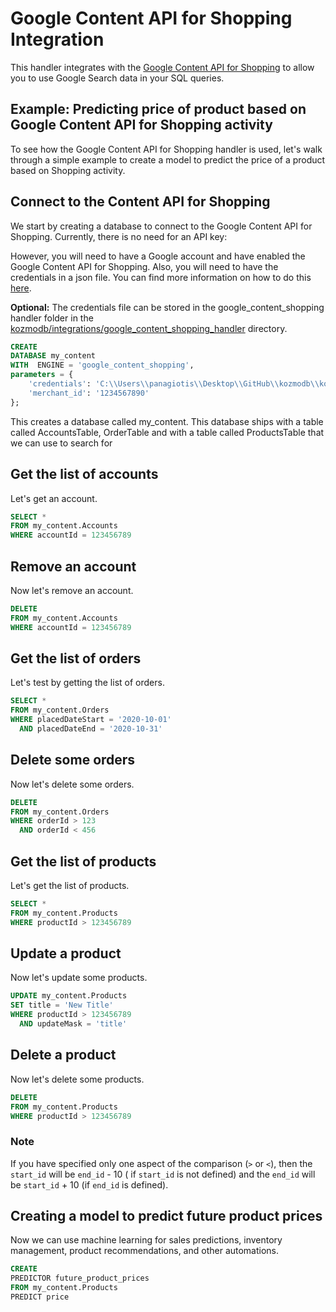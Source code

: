# Google Content API for Shopping Integration

This handler integrates with
the [Google Content API for Shopping](https://developers.google.com/shopping-content/guides/quickstart)
to allow you to use Google Search data in your SQL queries.

## Example: Predicting price of product based on Google Content API for Shopping activity

To see how the Google Content API for Shopping handler is used, let's walk through a simple example to create a model to predict
the price of a product based on Shopping activity.

## Connect to the Content API for Shopping

We start by creating a database to connect to the Google Content API for Shopping. Currently, there is no need for an
API key:

However, you will need to have a Google account and have enabled the Google Content API for Shopping.
Also, you will need to have the credentials in a json file.
You can find more information on how to do
this [here](https://developers.google.com/shopping-content/guides/quickstart/setting-up-a-client-library).

**Optional:**  The credentials file can be stored in the google_content_shopping handler folder in
the [kozmodb/integrations/google_content_shopping_handler](kozmodb/integrations/handlers/google_content_shopping_handler)
directory.

~~~~sql
CREATE
DATABASE my_content
WITH  ENGINE = 'google_content_shopping',
parameters = {
    'credentials': 'C:\\Users\\panagiotis\\Desktop\\GitHub\\kozmodb\\kozmodb\\integrations\\handlers\\google_content_shopping_handler\\credentials.json',
    'merchant_id': '1234567890'
};    
~~~~

This creates a database called my_content. This database ships with a table called AccountsTable, OrderTable and with a
table called ProductsTable that we can use to search for

## Get the list of accounts

Let's get an account.

~~~~sql
SELECT *
FROM my_content.Accounts
WHERE accountId = 123456789
~~~~

## Remove an account

Now let's remove an account.

~~~~sql
DELETE
FROM my_content.Accounts
WHERE accountId = 123456789
~~~~

## Get the list of orders

Let's test by getting the list of orders.

~~~~sql
SELECT *
FROM my_content.Orders
WHERE placedDateStart = '2020-10-01'
  AND placedDateEnd = '2020-10-31'
~~~~

## Delete some orders

Now let's delete some orders.

~~~~sql
DELETE
FROM my_content.Orders
WHERE orderId > 123
  AND orderId < 456
~~~~

## Get the list of products

Let's get the list of products.

~~~~sql
SELECT *
FROM my_content.Products
WHERE productId > 123456789
~~~~

## Update a product

Now let's update some products.

~~~~sql
UPDATE my_content.Products
SET title = 'New Title'
WHERE productId > 123456789
  AND updateMask = 'title'
~~~~

## Delete a product

Now let's delete some products.

~~~~sql
DELETE
FROM my_content.Products
WHERE productId > 123456789
~~~~

### Note 

If you have specified only one aspect of the comparison (`>` or `<`), then the `start_id` will be `end_id` - 10 (
if `start_id` is
not defined) and the `end_id` will be `start_id` + 10 (if `end_id` is defined).

## Creating a model to predict future product prices

Now we can use machine learning for sales predictions, inventory management,
product recommendations, and other automations.

~~~~sql
CREATE
PREDICTOR future_product_prices
FROM my_content.Products
PREDICT price
~~~~